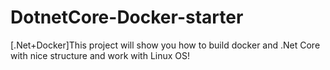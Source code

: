 # DotnetCore-Docker-starter
[.Net+Docker]This project will show you how to build docker and .Net Core with nice structure and work with Linux OS!
